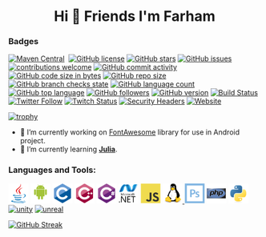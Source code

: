 <h1 align="center">Hi 👋 Friends I'm Farham</h1>

### Badges
<a href="https://search.maven.org/search?q=a:%22fontawesome-android%22" rel="nofollow"><img src="https://camo.githubusercontent.com/4af5468f5b63bb8aa268d787ee784afc14b8e59e860e2dbd723ac0924792e758/68747470733a2f2f696d672e736869656c64732e696f2f6d6176656e2d63656e7472616c2f762f636f6d2e617061636861742f666f6e74617765736f6d652d616e64726f69642e7376673f6c6162656c3d4d6176656e25323043656e7472616c" alt="Maven Central" data-canonical-src="https://img.shields.io/maven-central/v/com.apachat/fontawesome-android.svg?label=Maven%20Central" style="max-width:100%;"></a>
<a target="_blank" rel="noopener noreferrer" href="https://camo.githubusercontent.com/a713248dbb0670c5fc8117376438640b293b5c0ce4b50a3aca47c82b041310d1/68747470733a2f2f6b6f6d617265762e636f6d2f67687076632f3f757365726e616d653d66617268616d686f737365696e69267374796c653d706c617374696326636f6c6f723d6f72616e6765266c6162656c3d5669657765722b636f756e74"><img src="https://camo.githubusercontent.com/a713248dbb0670c5fc8117376438640b293b5c0ce4b50a3aca47c82b041310d1/68747470733a2f2f6b6f6d617265762e636f6d2f67687076632f3f757365726e616d653d66617268616d686f737365696e69267374796c653d706c617374696326636f6c6f723d6f72616e6765266c6162656c3d5669657765722b636f756e74" alt="" data-canonical-src="https://komarev.com/ghpvc/?username=farhamhosseini&amp;style=plastic&amp;color=orange&amp;label=Viewer+count" style="max-width:100%;"></a>
<a href="https://github.com/FarhamHosseini/FontAwesome/blob/main/LICENSE"><img src="https://camo.githubusercontent.com/746059eae52d2a7bc4bd974a5c012f02ad0de0bc4dcc9383870f8ceaae4166a7/68747470733a2f2f696d672e736869656c64732e696f2f6769746875622f6c6963656e73652f46617268616d486f737365696e692f466f6e74417765736f6d653f6c6162656c3d4c6963656e7365" alt="GitHub license" data-canonical-src="https://img.shields.io/github/license/FarhamHosseini/FontAwesome?label=License" style="max-width:100%;"></a>
<a href="https://github.com/FarhamHosseini/FontAwesome/stargazers"><img src="https://camo.githubusercontent.com/4737d39ede2399499aff432c5d7c5eba8324f068c7ecb69321528af45d6c4763/68747470733a2f2f696d672e736869656c64732e696f2f6769746875622f73746172732f46617268616d486f737365696e692f466f6e74417765736f6d653f6c6162656c3d5374617273" alt="GitHub stars" data-canonical-src="https://img.shields.io/github/stars/FarhamHosseini/FontAwesome?label=Stars" style="max-width:100%;"></a>
<a href="https://github.com/FarhamHosseini/FontAwesome/issues"><img src="https://camo.githubusercontent.com/50a7b82d7ee3677f8c6bfa35dc8956b964a5a3d3f8d13cd7978a996fa3d92f01/68747470733a2f2f696d672e736869656c64732e696f2f6769746875622f6973737565732f46617268616d486f737365696e692f466f6e74417765736f6d653f6c6162656c3d497373756573" alt="GitHub issues" data-canonical-src="https://img.shields.io/github/issues/FarhamHosseini/FontAwesome?label=Issues" style="max-width:100%;"></a>
<a href="https://github.com/FarhamHosseini/FontAwesome/issues"><img src="https://camo.githubusercontent.com/9665e3245fb94f475221dc674be0e35eb5fb8c54611233761f59a4ac3dc775b6/68747470733a2f2f696d672e736869656c64732e696f2f62616467652f636f6e747269627574696f6e732d77656c636f6d652d627269676874677265656e2e7376673f7374796c653d706c6173746963" alt="contributions welcome" data-canonical-src="https://img.shields.io/badge/contributions-welcome-brightgreen.svg?style=plastic" style="max-width:100%;"></a>
<a target="_blank" rel="noopener noreferrer" href="https://camo.githubusercontent.com/7fc8c23637ebd29de8090c15cbcc6f8f6e20ca9b1508c8400409dbcb6824910e/68747470733a2f2f696d672e736869656c64732e696f2f6769746875622f636f6d6d69742d61637469766974792f772f66617268616d686f737365696e692f666f6e74617765736f6d653f7374796c653d706c6173746963"><img src="https://camo.githubusercontent.com/7fc8c23637ebd29de8090c15cbcc6f8f6e20ca9b1508c8400409dbcb6824910e/68747470733a2f2f696d672e736869656c64732e696f2f6769746875622f636f6d6d69742d61637469766974792f772f66617268616d686f737365696e692f666f6e74617765736f6d653f7374796c653d706c6173746963" alt="GitHub commit activity" data-canonical-src="https://img.shields.io/github/commit-activity/w/farhamhosseini/fontawesome?style=plastic" style="max-width:100%;"></a>
<a target="_blank" rel="noopener noreferrer" href="https://camo.githubusercontent.com/e8abe49060755f52d41bfa823ef846d9bd6e75c2e98379bab34de54bab68daca/68747470733a2f2f696d672e736869656c64732e696f2f6769746875622f6c616e6775616765732f636f64652d73697a652f66617268616d686f737365696e692f666f6e74617765736f6d653f7374796c653d706c6173746963"><img src="https://camo.githubusercontent.com/e8abe49060755f52d41bfa823ef846d9bd6e75c2e98379bab34de54bab68daca/68747470733a2f2f696d672e736869656c64732e696f2f6769746875622f6c616e6775616765732f636f64652d73697a652f66617268616d686f737365696e692f666f6e74617765736f6d653f7374796c653d706c6173746963" alt="GitHub code size in bytes" data-canonical-src="https://img.shields.io/github/languages/code-size/farhamhosseini/fontawesome?style=plastic" style="max-width:100%;"></a>
<a target="_blank" rel="noopener noreferrer" href="https://camo.githubusercontent.com/da2a9c8e273a54e131161edba4a05e6adcdb6438cf8fc67a6ff402143d71f009/68747470733a2f2f696d672e736869656c64732e696f2f6769746875622f7265706f2d73697a652f66617268616d686f737365696e692f666f6e74617765736f6d65"><img src="https://camo.githubusercontent.com/da2a9c8e273a54e131161edba4a05e6adcdb6438cf8fc67a6ff402143d71f009/68747470733a2f2f696d672e736869656c64732e696f2f6769746875622f7265706f2d73697a652f66617268616d686f737365696e692f666f6e74617765736f6d65" alt="GitHub repo size" data-canonical-src="https://img.shields.io/github/repo-size/farhamhosseini/fontawesome" style="max-width:100%;"></a>
<a target="_blank" rel="noopener noreferrer" href="https://camo.githubusercontent.com/0ac34d1aa90c69d2c1463a73ad64ea5bc95dc851cb555537a572a69cc51d8bac/68747470733a2f2f696d672e736869656c64732e696f2f6769746875622f636865636b732d7374617475732f66617268616d686f737365696e692f666f6e74617765736f6d652f6d61696e"><img src="https://camo.githubusercontent.com/0ac34d1aa90c69d2c1463a73ad64ea5bc95dc851cb555537a572a69cc51d8bac/68747470733a2f2f696d672e736869656c64732e696f2f6769746875622f636865636b732d7374617475732f66617268616d686f737365696e692f666f6e74617765736f6d652f6d61696e" alt="GitHub branch checks state" data-canonical-src="https://img.shields.io/github/checks-status/farhamhosseini/fontawesome/main" style="max-width:100%;"></a>
<a target="_blank" rel="noopener noreferrer" href="https://camo.githubusercontent.com/5379db1fb2fba62c4f8c5fca37904932d3b1adaba8ea69440c5a81ac06b54c9f/68747470733a2f2f696d672e736869656c64732e696f2f6769746875622f6c616e6775616765732f636f756e742f66617268616d686f737365696e692f666f6e74617765736f6d65"><img src="https://camo.githubusercontent.com/5379db1fb2fba62c4f8c5fca37904932d3b1adaba8ea69440c5a81ac06b54c9f/68747470733a2f2f696d672e736869656c64732e696f2f6769746875622f6c616e6775616765732f636f756e742f66617268616d686f737365696e692f666f6e74617765736f6d65" alt="GitHub language count" data-canonical-src="https://img.shields.io/github/languages/count/farhamhosseini/fontawesome" style="max-width:100%;"></a>
<a target="_blank" rel="noopener noreferrer" href="https://camo.githubusercontent.com/ef4d0b49b051b1f404c63343d91ac10dfaf0b0f7fbfa685db5ff1d1b25607120/68747470733a2f2f696d672e736869656c64732e696f2f6769746875622f6c616e6775616765732f746f702f66617268616d686f737365696e692f666f6e74617765736f6d65"><img src="https://camo.githubusercontent.com/ef4d0b49b051b1f404c63343d91ac10dfaf0b0f7fbfa685db5ff1d1b25607120/68747470733a2f2f696d672e736869656c64732e696f2f6769746875622f6c616e6775616765732f746f702f66617268616d686f737365696e692f666f6e74617765736f6d65" alt="GitHub top language" data-canonical-src="https://img.shields.io/github/languages/top/farhamhosseini/fontawesome" style="max-width:100%;"></a>
<a target="_blank" rel="noopener noreferrer" href="https://camo.githubusercontent.com/2625a9f83a10f6ff08e70bdf58f8ea5c55b64e2ae71c8e59abda5a3d0f852ff9/68747470733a2f2f696d672e736869656c64732e696f2f6769746875622f666f6c6c6f776572732f46617268616d486f737365696e693f6c6162656c3d4769746875622b466f6c6c6f776572"><img src="https://camo.githubusercontent.com/2625a9f83a10f6ff08e70bdf58f8ea5c55b64e2ae71c8e59abda5a3d0f852ff9/68747470733a2f2f696d672e736869656c64732e696f2f6769746875622f666f6c6c6f776572732f46617268616d486f737365696e693f6c6162656c3d4769746875622b466f6c6c6f776572" alt="GitHub followers" data-canonical-src="https://img.shields.io/github/followers/FarhamHosseini?label=Github+Follower" style="max-width:100%;"></a>
<a href="https://badge.fury.io/gh/FarhamHosseini%2FFontAwesome" rel="nofollow"><img src="https://camo.githubusercontent.com/61cb97b8718291c12174cb5c903c9bf82bb6e0b3db31b6fa4067afcfcc21b6d2/68747470733a2f2f62616467652e667572792e696f2f67682f46617268616d486f737365696e69253246466f6e74417765736f6d652e737667" alt="GitHub version" data-canonical-src="https://badge.fury.io/gh/FarhamHosseini%2FFontAwesome.svg" style="max-width:100%;"></a>
<a href="https://travis-ci.com/FarhamHosseini/FontAwesome" rel="nofollow"><img src="https://camo.githubusercontent.com/bf37aa4a7456bc70e6c6e4a4d06cad854e5a27ace33168a59f03573fe6745bcd/68747470733a2f2f7472617669732d63692e636f6d2f46617268616d486f737365696e692f466f6e74417765736f6d652e7376673f6272616e63683d6d61696e" alt="Build Status" data-canonical-src="https://travis-ci.com/FarhamHosseini/FontAwesome.svg?branch=main" style="max-width:100%;"></a>
<a target="_blank" rel="noopener noreferrer" href="https://camo.githubusercontent.com/7b3ecc29173e1d1dbfba20f680ed68bf437f081b4b59df90e1258676b42ea3e3/68747470733a2f2f696d672e736869656c64732e696f2f747769747465722f666f6c6c6f772f50617253747265616d65723f6c6162656c3d54776974746572253230466f6c6c6f776572267374796c653d706c6173746963"><img src="https://camo.githubusercontent.com/7b3ecc29173e1d1dbfba20f680ed68bf437f081b4b59df90e1258676b42ea3e3/68747470733a2f2f696d672e736869656c64732e696f2f747769747465722f666f6c6c6f772f50617253747265616d65723f6c6162656c3d54776974746572253230466f6c6c6f776572267374796c653d706c6173746963" alt="Twitter Follow" data-canonical-src="https://img.shields.io/twitter/follow/ParStreamer?label=Twitter%20Follower&amp;style=plastic" style="max-width:100%;"></a>
<a target="_blank" rel="noopener noreferrer" href="https://camo.githubusercontent.com/8518c28038b7cd1040a231b072ed302e81de3e4f5b055d869e729e0d7c06297f/68747470733a2f2f696d672e736869656c64732e696f2f7477697463682f7374617475732f50617253747265616d65723f6c6162656c3d547769746368"><img src="https://camo.githubusercontent.com/8518c28038b7cd1040a231b072ed302e81de3e4f5b055d869e729e0d7c06297f/68747470733a2f2f696d672e736869656c64732e696f2f7477697463682f7374617475732f50617253747265616d65723f6c6162656c3d547769746368" alt="Twitch Status" data-canonical-src="https://img.shields.io/twitch/status/ParStreamer?label=Twitch" style="max-width:100%;"></a>
<a target="_blank" rel="noopener noreferrer" href="https://camo.githubusercontent.com/272b6d6280bb674debf69992a917082f168038bc7ecffc24fffe6eb92c58a9e2/68747470733a2f2f696d672e736869656c64732e696f2f73656375726974792d686561646572733f7374796c653d706c61737469632675726c3d6874747073253341253246253246617061636861742e636f6d"><img src="https://camo.githubusercontent.com/272b6d6280bb674debf69992a917082f168038bc7ecffc24fffe6eb92c58a9e2/68747470733a2f2f696d672e736869656c64732e696f2f73656375726974792d686561646572733f7374796c653d706c61737469632675726c3d6874747073253341253246253246617061636861742e636f6d" alt="Security Headers" data-canonical-src="https://img.shields.io/security-headers?style=plastic&amp;url=https%3A%2F%2Fapachat.com" style="max-width:100%;"></a>
<a target="_blank" rel="noopener noreferrer" href="https://camo.githubusercontent.com/65842f4f0c6bcfee1bb9c41a6080a9034fe063ac382e09197884cd5aac64dae6/68747470733a2f2f696d672e736869656c64732e696f2f776562736974653f646f776e5f636f6c6f723d72656426646f776e5f6d6573736167653d6f66666c696e652675705f636f6c6f723d677265656e2675705f6d6573736167653d6f6e6c696e652675726c3d6874747073253341253246253246617061636861742e636f6d"><img src="https://camo.githubusercontent.com/65842f4f0c6bcfee1bb9c41a6080a9034fe063ac382e09197884cd5aac64dae6/68747470733a2f2f696d672e736869656c64732e696f2f776562736974653f646f776e5f636f6c6f723d72656426646f776e5f6d6573736167653d6f66666c696e652675705f636f6c6f723d677265656e2675705f6d6573736167653d6f6e6c696e652675726c3d6874747073253341253246253246617061636861742e636f6d" alt="Website" data-canonical-src="https://img.shields.io/website?down_color=red&amp;down_message=offline&amp;up_color=green&amp;up_message=online&amp;url=https%3A%2F%2Fapachat.com" style="max-width:100%;"></a>

[![trophy](https://github-profile-trophy.vercel.app/?username=farhamhosseini&theme=onedark&column=3&margin-w=15&margin-h=15)](https://github.com/ryo-ma/github-profile-trophy)

- 🔭 I’m currently working on [FontAwesome](https://fontawesome.com/icons) library for use in Android project.
- 🌱 I’m currently learning [**Julia**](https://julialang.org/).


### Languages and Tools:
<p align="left">
<a href="https://www.java.com" target="_blank"><img src="https://raw.githubusercontent.com/devicons/devicon/master/icons/java/java-original.svg" alt="java" width="40" height="40"/></a>
<a href="https://developer.android.com" target="_blank"><img src="https://raw.githubusercontent.com/devicons/devicon/master/icons/android/android-original-wordmark.svg" alt="android" width="40" height="40"/></a>
<a href="https://www.cprogramming.com/" target="_blank"><img src="https://raw.githubusercontent.com/devicons/devicon/master/icons/c/c-original.svg" alt="c" width="40" height="40"/></a>
<a href="https://www.w3schools.com/cpp/" target="_blank"><img src="https://raw.githubusercontent.com/devicons/devicon/master/icons/cplusplus/cplusplus-original.svg" alt="cplusplus" width="40" height="40"/></a>
<a href="https://www.w3schools.com/cs/" target="_blank"><img src="https://raw.githubusercontent.com/devicons/devicon/master/icons/csharp/csharp-original.svg" alt="csharp" width="40" height="40"/></a>
<a href="https://dotnet.microsoft.com/" target="_blank"><img src="https://raw.githubusercontent.com/devicons/devicon/master/icons/dot-net/dot-net-original-wordmark.svg" alt="dotnet" width="40" height="40"/></a>
<a href="https://developer.mozilla.org/en-US/docs/Web/JavaScript" target="_blank"><img src="https://raw.githubusercontent.com/devicons/devicon/master/icons/javascript/javascript-original.svg" alt="javascript" width="40" height="40"/></a>
<a href="https://www.linux.org/" target="_blank"><img src="https://raw.githubusercontent.com/devicons/devicon/master/icons/linux/linux-original.svg" alt="linux" width="40" height="40"/>
<a href="https://www.photoshop.com/en" target="_blank"><img src="https://raw.githubusercontent.com/devicons/devicon/master/icons/photoshop/photoshop-line.svg" alt="photoshop" width="40" height="40"/></a>
<a href="https://www.php.net" target="_blank"><img src="https://raw.githubusercontent.com/devicons/devicon/master/icons/php/php-original.svg" alt="php" width="40" height="40"/></a>
<a href="https://www.python.org" target="_blank"><img src="https://raw.githubusercontent.com/devicons/devicon/master/icons/python/python-original.svg" alt="python" width="40" height="40"/></a>
<a href="https://unity.com/" target="_blank"><img src="https://www.vectorlogo.zone/logos/unity3d/unity3d-icon.svg" alt="unity" width="40" height="40"/></a>
<a href="https://unrealengine.com/" target="_blank"><img src="https://raw.githubusercontent.com/kenangundogan/fontisto/036b7eca71aab1bef8e6a0518f7329f13ed62f6b/icons/svg/brand/unreal-engine.svg" alt="unreal" width="40" height="40"/></a>
</p>


[![GitHub Streak](https://github-readme-streak-stats.herokuapp.com?user=FarhamHosseini&theme=blood-dark)](https://git.io/streak-stats)
